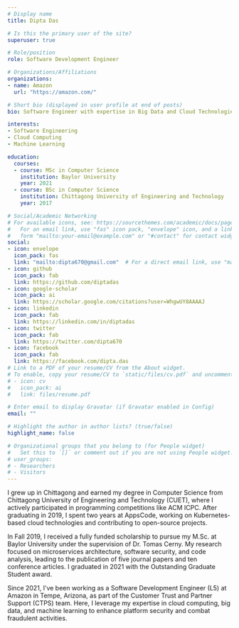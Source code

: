 ```yaml
---
# Display name
title: Dipta Das

# Is this the primary user of the site?
superuser: true

# Role/position
role: Software Development Engineer

# Organizations/Affiliations
organizations:
- name: Amazon
  url: "https://amazon.com/"

# Short bio (displayed in user profile at end of posts)
bio: Software Engineer with expertise in Big Data and Cloud Technologies.

interests:
- Software Engineering
- Cloud Computing
- Machine Learning

education:
  courses:
  - course: MSc in Computer Science
    institution: Baylor University
    year: 2021
  - course: BSc in Computer Science
    institution: Chittagong University of Engineering and Technology
    year: 2017

# Social/Academic Networking
# For available icons, see: https://sourcethemes.com/academic/docs/page-builder/#icons
#   For an email link, use "fas" icon pack, "envelope" icon, and a link in the
#   form "mailto:your-email@example.com" or "#contact" for contact widget.
social:
- icon: envelope
  icon_pack: fas
  link: "mailto:dipta670@gmail.com"  # For a direct email link, use "mailto:test@example.org".
- icon: github
  icon_pack: fab
  link: https://github.com/diptadas
- icon: google-scholar
  icon_pack: ai
  link: https://scholar.google.com/citations?user=WhgwUY8AAAAJ
- icon: linkedin
  icon_pack: fab
  link: https://linkedin.com/in/diptadas
- icon: twitter
  icon_pack: fab
  link: https://twitter.com/dipta670
- icon: facebook
  icon_pack: fab
  link: https://facebook.com/dipta.das
# Link to a PDF of your resume/CV from the About widget.
# To enable, copy your resume/CV to `static/files/cv.pdf` and uncomment the lines below.
# - icon: cv
#   icon_pack: ai
#   link: files/resume.pdf

# Enter email to display Gravatar (if Gravatar enabled in Config)
email: ""

# Highlight the author in author lists? (true/false)
highlight_name: false

# Organizational groups that you belong to (for People widget)
#   Set this to `[]` or comment out if you are not using People widget.
# user_groups:
# - Researchers
# - Visitors
---
```


I grew up in Chittagong and earned my degree in Computer Science from Chittagong University of Engineering and Technology (CUET), where I actively participated in programming competitions like ACM ICPC. After graduating in 2019, I spent two years at AppsCode, working on Kubernetes-based cloud technologies and contributing to open-source projects.

In Fall 2019, I received a fully funded scholarship to pursue my M.Sc. at Baylor University under the supervision of Dr. Tomas Cerny. My research focused on microservices architecture, software security, and code analysis, leading to the publication of five journal papers and ten conference articles. I graduated in 2021 with the Outstanding Graduate Student award.

Since 2021, I’ve been working as a Software Development Engineer (L5) at Amazon in Tempe, Arizona, as part of the Customer Trust and Partner Support (CTPS) team. Here, I leverage my expertise in cloud computing, big data, and machine learning to enhance platform security and combat fraudulent activities.
